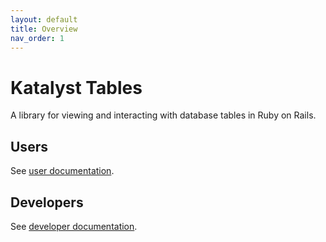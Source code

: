 ```yaml
---
layout: default
title: Overview
nav_order: 1
---
```


# Katalyst Tables

A library for viewing and interacting with database tables in Ruby on Rails.

## Users

See [user documentation](users).

## Developers

See [developer documentation](developers).
